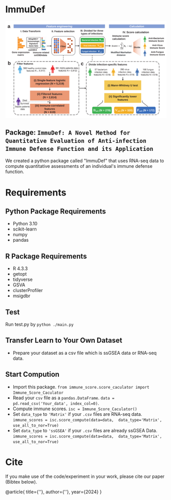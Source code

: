 # ImmuDef

![Workflow](./Fig_1.svg)

## Package: `ImmuDef: A Novel Method for Quantitative Evaluation of Anti-infection Immune Defense Function and its Application`

We created a python package called "ImmuDef" that uses RNA-seq data to compute quantitative assessments of an individual's immune defense function.

# Requirements
## Python Package Requirements
- Python 3.10
- scikit-learn
- numpy
- pandas
## R Package Requirements
- R 4.3.3
- getopt
- tidyverse
- GSVA
- clusterProfiler
- msigdbr
  
## Test

Run test.py by `python ./main.py `

## Transfer Learn to Your Own Dataset

- Prepare your dataset as a csv file which is ssGSEA data or RNA-seq data.

## Start Compution
- Import this package.
  `from immune_score.score_caculator import Immune_Score_Caculator`
- Read your `csv` file as a `pandas.DataFrame`.
  `data = pd.read_csv('Your_data', index_col=0)`.
- Compute immune scores.
  `isc = Immune_Score_Caculator()`
- Set `data_type` to `'Matrix'` if your  `.csv` files are RNA-seq data.
  `immune_scores = isc.score_compute(data=data,  data_type='Matrix', use_all_to_nor=True)`
- Set `data_type` to `'ssGSEA'` if your `.csv` files are already ssGSEA Data.
  `immune_scores = isc.score_compute(data=data,  data_type='Matrix', use_all_to_nor=True)`

# Cite

If you make use of the code/experiment in your work, please cite our paper (Bibtex below).

@article{
title={''},
author={''},
year={2024}
}
